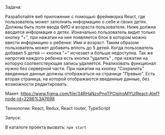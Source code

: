 Задача:

Разработайте веб приложение с помощью фреймворка React, где пользователь может заполнить информацию о себе и своих детях.
Должны быть поля ввода ФИО и возраста пользователя.
Ниже должна вводится информация о детях. Изначально пользователь видит только кнопку "+", при нажатии на нее появляется блок в котором можно ввести информацию о ребенке: Имя и возраст. Таким образом пользователь может добавить вплоть до 5 детей. Когда пользователь добавил 5 детей — кнопка "+" исчезает и больше недоступна. Так же напротив каждого ребенка есть кнопка "удалить" , при нажатии на которую соответствующая запись удаляется.
Реализовать функционал нужно без серверной части. При нажатии на кнопку "Сохранить" введенные данные должны отображаться на странице "Превью".
Есть вторая страница, на которой отображаются введенные данные, без возможности редактировать.

Макет: 
https://www.figma.com/file/34RHaNzxPnoTPCtpIrqMYU/React-Alef?node-id=2286%3A7698

Технологии:
React, Redux, React router, TypeScript

Запуск:

В каталоге проекта вызвать:
`npm start`
